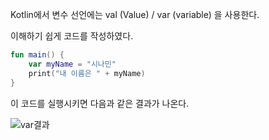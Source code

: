 

Kotlin에서 변수 선언에는 val (Value) / var (variable) 을 사용한다.

이해하기 쉽게 코드를 작성하였다.

```kotlin
fun main() {  
    var myName = "시나민"  
    print("내 이름은 " + myName)  
}
```

이 코드를 실행시키면 다음과 같은 결과가 나온다.

![var결과](https://raw.githubusercontent.com/tlskals/img/main/img/kotlin/var결과1.PNG)